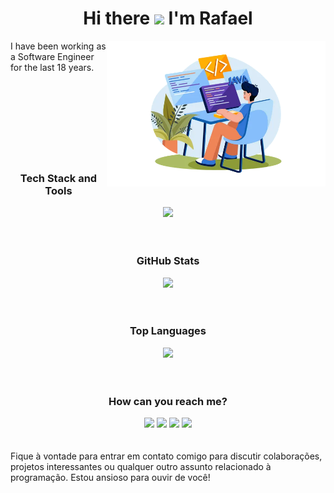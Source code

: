 # <div align="center">Hi there  <img src="https://user-images.githubusercontent.com/42378118/110234147-e3259600-7f4e-11eb-95be-0c4047144dea.gif" width="30">  I'm Rafael</div>
<img src="https://github.com/RafaelMangerona/RafaelMangerona/blob/main/profile.png?raw=true" width="350x" align="right">
I have been working as a Software Engineer for the last 18 years.<br>
<br><br>
<br><br>
<br><br>
<br><br>

### <div align="center">Tech Stack and Tools</div>
<div align="center">
    <img src="https://skillicons.dev/icons?i=java,spring,maven,mysql,postgres,mongo,angular,idea,eclipse,aws,github,git,docker,kubernetes,javascript&theme=dark">
</div>
<br><br>

### <div align="center">GitHub Stats</div>
<div align="center">
    <img height="150em" src="https://github-readme-stats.vercel.app/api?username=RafaelMangerona&count_private=true&include_all_commits=true&show_icons=true&theme=dracula&hide_border=false&show_owner=true">
</div>
<br><br>

### <div align="center">Top Languages</div>
<div align="center">
    <img height="150em" src="https://github-readme-stats.vercel.app/api/top-langs/?username=RafaelMangerona&theme=dracula&hide_border=false&&layout=compact"/>
</div>
<br><br>

### <div align="center">How can you reach me?</div>
<div align="center">
    <a href="#" title="Gmail"><img src="https://img.shields.io/badge/-GMail-FF0000?style=flat-square&labelColor=FF0000&logo=gmail&logoColor=white"/></a>
    <a href="#" title="LinkedIn"><img src="https://img.shields.io/badge/-Linkedin-0e76a8?style=flat-square&logo=Linkedin&logoColor=white"/></a>
    <a href="#" title="WhatsApp"><img src="https://img.shields.io/badge/-WhatsApp-25d366?style=flat-square&labelColor=25d366&logo=whatsapp&logoColor=white"/></a>
    <a href="#" title="Instagram"><img src="https://img.shields.io/badge/-Instagram-DF0174?style=flat-square&labelColor=DF0174&logo=instagram&logoColor=white"/></a>
</div>
<br><br>
Fique à vontade para entrar em contato comigo para discutir colaborações, projetos interessantes ou qualquer outro assunto relacionado à programação. Estou ansioso para ouvir de você!
